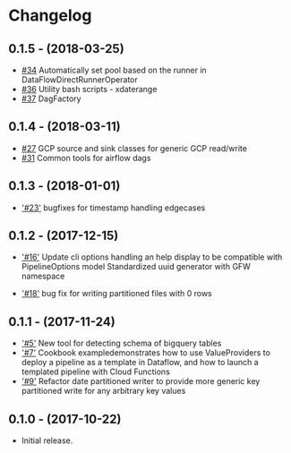 Changelog
=========


0.1.5 - (2018-03-25)
--------------------

* [#34](https://github.com/GlobalFishingWatch/pipe-tools/pull/34)
  Automatically set pool based on the runner in DataFlowDirectRunnerOperator
* [#36](https://github.com/GlobalFishingWatch/pipe-tools/pull/36)
  Utility bash scripts - xdaterange
* [#37](https://github.com/GlobalFishingWatch/pipe-tools/pull/37)
  DagFactory
  
  
0.1.4 - (2018-03-11)
--------------------

* [#27](https://github.com/GlobalFishingWatch/pipe-tools/pull/27)
  GCP source and sink classes for generic GCP read/write
* [#31](https://github.com/GlobalFishingWatch/pipe-tools/pull/31)
  Common tools for airflow dags
 
 
0.1.3 - (2018-01-01)
--------------------

* ['#23'](https://github.com/GlobalFishingWatch/pipe-tools/pull/23)
  bugfixes for timestamp handling edgecases

0.1.2 - (2017-12-15)
--------------------

* ['#16'](https://github.com/GlobalFishingWatch/pipe-tools/pull/16)
  Update cli options handling an help display to be compatible with PipelineOptions model
  Standardized uuid generator with GFW namespace

* ['#18'](https://github.com/GlobalFishingWatch/pipe-tools/pull/18)
  bug fix for writing partitioned files with 0 rows
  
0.1.1 - (2017-11-24)
--------------------

* ['#5'](https://github.com/GlobalFishingWatch/pipe-tools/pull/5)
  New tool for detecting schema of bigquery tables
* ['#7'](https://github.com/GlobalFishingWatch/pipe-tools/pull/7)
  Cookbook exampledemonstrates how to use ValueProviders to deploy a 
  pipeline as a template in Dataflow, and how to launch a templated 
  pipeline with Cloud Functions
* ['#9'](https://github.com/GlobalFishingWatch/pipe-tools/pull/9)
  Refactor date partitioned writer to provide more generic
  key partitioned write for any arbitrary key values
  
  
0.1.0 - (2017-10-22)
--------------------

* Initial release.
